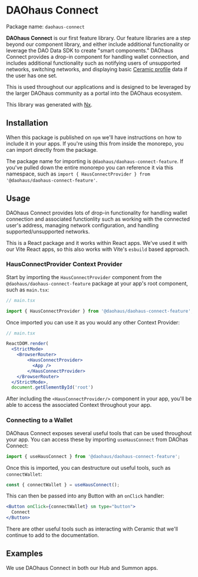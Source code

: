 # DAOhaus Connect

Package name: `daohaus-connect`

**DAOhaus Connect** is our first feature library. Our feature libraries are a step beyond our component library, and either include additional functionality or leverage the DAO Data SDK to create "smart components." DAOhaus Connect provides a drop-in component for handling wallet connection, and includes additional functionality such as notifying users of unsupported networks, switching networks, and displaying basic [Ceramic profile](https://ceramic.network/) data if the user has one set.

This is used throughout our applications and is designed to be leveraged by the larger DAOhaus community as a portal into the DAOhaus ecosystem.

This library was generated with [Nx](https://nx.dev).

## Installation

When this package is published on `npm` we'll have instructions on how to include it in your apps. If you're using this from inside the monorepo, you can import directly from the package.

The package name for importing is `@daohaus/daohaus-connect-feature`. If you've pulled down the entire monorepo you can reference it via this namespace, such as `import { HausConnectProvider } from '@daohaus/daohaus-connect-feature'`.

## Usage

DAOhaus Connect provides lots of drop-in functionality for handling wallet connection and associated functionlity such as working with the connected user's address, managing network configuration, and handling supported/unsupported networks.

This is a React package and it works within React apps. We've used it with our Vite React apps, so this also works with Vite's `esbuild` based approach.

### HausConnectProvider Context Provider

Start by importing the `HausConnectProvider` component from the `@daohaus/daohaus-connect-feature` package at your app's root component, such as `main.tsx`:

```jsx
// main.tsx

import { HausConnectProvider } from '@daohaus/daohaus-connect-feature';
```

Once imported you can use it as you would any other Context Provider:

```jsx
// main.tsx

ReactDOM.render(
  <StrictMode>
    <BrowserRouter>
        <HausConnectProvider>
          <App />
        </HausConnectProvider>
    </BrowserRouter>
  </StrictMode>,
  document.getElementById('root')
```

After including the `<HausConnectProvider/>` component in your app, you'll be able to access the associated Context throughout your app.

### Connecting to a Wallet

DAOhaus Connect exposes several useful tools that can be used throughout your app. You can access these by importing `useHausConnect` from DAOhas Connect:

```jsx
import { useHausConnect } from '@daohaus/daohaus-connect-feature';
```

Once this is imported, you can destructure out useful tools, such as `connectWallet`:

```jsx
const { connectWallet } = useHausConnect();
```

This can then be passed into any Button with an `onClick` handler:

```jsx
<Button onClick={connectWallet} sm type="button">
  Connect
</Button>
```

There are other useful tools such as interacting with Ceramic that we'll continue to add to the documentation.

## Examples

We use DAOhaus Connect in both our Hub and Summon apps.
